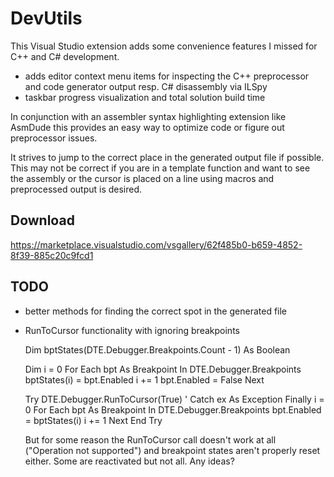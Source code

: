 DevUtils
========

This Visual Studio extension adds some convenience features I missed for C++ and C# development.

- adds editor context menu items for inspecting the C++ preprocessor and code generator output resp. C# disassembly via ILSpy
- taskbar progress visualization and total solution build time

In conjunction with an assembler syntax highlighting extension like AsmDude this provides an easy way to optimize code or figure out preprocessor issues.

It strives to jump to the correct place in the generated output file if possible.
This may not be correct if you are in a template function and want to see the assembly or the cursor is placed on a line using macros and preprocessed output is desired.


Download
--------
https://marketplace.visualstudio.com/vsgallery/62f485b0-b659-4852-8f39-885c20c9fcd1


TODO
----
- better methods for finding the correct spot in the generated file
- RunToCursor functionality with ignoring breakpoints


    Dim bptStates(DTE.Debugger.Breakpoints.Count - 1) As Boolean


    Dim i = 0
    For Each bpt As Breakpoint In DTE.Debugger.Breakpoints
        bptStates(i) = bpt.Enabled
        i += 1
        bpt.Enabled = False
    Next

    Try
        DTE.Debugger.RunToCursor(True)
        '       Catch ex As Exception
    Finally
        i = 0
        For Each bpt As Breakpoint In DTE.Debugger.Breakpoints
            bpt.Enabled = bptStates(i)
            i += 1
        Next
    End Try
	
	
	But for some reason the RunToCursor call doesn't work at all ("Operation not supported") and breakpoint states aren't properly reset either. Some are reactivated but not all. Any ideas?